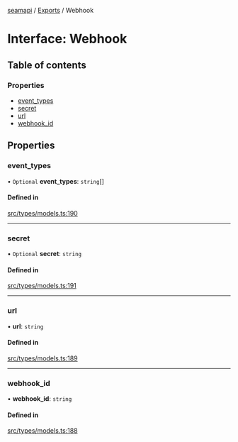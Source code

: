 [seamapi](../README.md) / [Exports](../modules.md) / Webhook

# Interface: Webhook

## Table of contents

### Properties

- [event\_types](Webhook.md#event_types)
- [secret](Webhook.md#secret)
- [url](Webhook.md#url)
- [webhook\_id](Webhook.md#webhook_id)

## Properties

### event\_types

• `Optional` **event\_types**: `string`[]

#### Defined in

[src/types/models.ts:190](https://github.com/seamapi/javascript/blob/main/src/types/models.ts#L190)

___

### secret

• `Optional` **secret**: `string`

#### Defined in

[src/types/models.ts:191](https://github.com/seamapi/javascript/blob/main/src/types/models.ts#L191)

___

### url

• **url**: `string`

#### Defined in

[src/types/models.ts:189](https://github.com/seamapi/javascript/blob/main/src/types/models.ts#L189)

___

### webhook\_id

• **webhook\_id**: `string`

#### Defined in

[src/types/models.ts:188](https://github.com/seamapi/javascript/blob/main/src/types/models.ts#L188)
